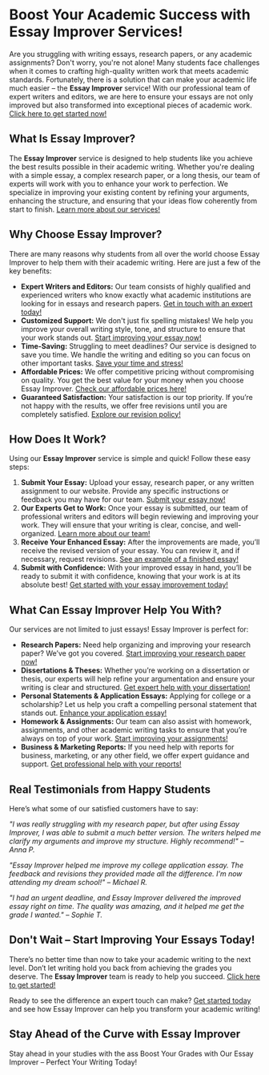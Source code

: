 <h1>Boost Your Academic Success with Essay Improver Services!</h1>

<p>Are you struggling with writing essays, research papers, or any academic assignments? Don't worry, you're not alone! Many students face challenges when it comes to crafting high-quality written work that meets academic standards. Fortunately, there is a solution that can make your academic life much easier – the <strong>Essay Improver</strong> service! With our professional team of expert writers and editors, we are here to ensure your essays are not only improved but also transformed into exceptional pieces of academic work. <a href="https://tinyurl.com/topessay?keyword=essay+improver">Click here to get started now!</a></p>

<h2>What Is Essay Improver?</h2>
<p>The <strong>Essay Improver</strong> service is designed to help students like you achieve the best results possible in their academic writing. Whether you're dealing with a simple essay, a complex research paper, or a long thesis, our team of experts will work with you to enhance your work to perfection. We specialize in improving your existing content by refining your arguments, enhancing the structure, and ensuring that your ideas flow coherently from start to finish. <a href="https://tinyurl.com/topessay?keyword=essay+improver">Learn more about our services!</a></p>

<h2>Why Choose Essay Improver?</h2>
<p>There are many reasons why students from all over the world choose Essay Improver to help them with their academic writing. Here are just a few of the key benefits:</p>

<ul>
  <li><strong>Expert Writers and Editors:</strong> Our team consists of highly qualified and experienced writers who know exactly what academic institutions are looking for in essays and research papers. <a href="https://tinyurl.com/topessay?keyword=essay+improver">Get in touch with an expert today!</a></li>
  <li><strong>Customized Support:</strong> We don't just fix spelling mistakes! We help you improve your overall writing style, tone, and structure to ensure that your work stands out. <a href="https://tinyurl.com/topessay?keyword=essay+improver">Start improving your essay now!</a></li>
  <li><strong>Time-Saving:</strong> Struggling to meet deadlines? Our service is designed to save you time. We handle the writing and editing so you can focus on other important tasks. <a href="https://tinyurl.com/topessay?keyword=essay+improver">Save your time and stress!</a></li>
  <li><strong>Affordable Prices:</strong> We offer competitive pricing without compromising on quality. You get the best value for your money when you choose Essay Improver. <a href="https://tinyurl.com/topessay?keyword=essay+improver">Check our affordable prices here!</a></li>
  <li><strong>Guaranteed Satisfaction:</strong> Your satisfaction is our top priority. If you’re not happy with the results, we offer free revisions until you are completely satisfied. <a href="https://tinyurl.com/topessay?keyword=essay+improver">Explore our revision policy!</a></li>
</ul>

<h2>How Does It Work?</h2>
<p>Using our <strong>Essay Improver</strong> service is simple and quick! Follow these easy steps:</p>

<ol>
  <li><strong>Submit Your Essay:</strong> Upload your essay, research paper, or any written assignment to our website. Provide any specific instructions or feedback you may have for our team. <a href="https://tinyurl.com/topessay?keyword=essay+improver">Submit your essay now!</a></li>
  <li><strong>Our Experts Get to Work:</strong> Once your essay is submitted, our team of professional writers and editors will begin reviewing and improving your work. They will ensure that your writing is clear, concise, and well-organized. <a href="https://tinyurl.com/topessay?keyword=essay+improver">Learn more about our team!</a></li>
  <li><strong>Receive Your Enhanced Essay:</strong> After the improvements are made, you’ll receive the revised version of your essay. You can review it, and if necessary, request revisions. <a href="https://tinyurl.com/topessay?keyword=essay+improver">See an example of a finished essay!</a></li>
  <li><strong>Submit with Confidence:</strong> With your improved essay in hand, you’ll be ready to submit it with confidence, knowing that your work is at its absolute best! <a href="https://tinyurl.com/topessay?keyword=essay+improver">Get started with your essay improvement today!</a></li>
</ol>

<h2>What Can Essay Improver Help You With?</h2>
<p>Our services are not limited to just essays! Essay Improver is perfect for:</p>

<ul>
  <li><strong>Research Papers:</strong> Need help organizing and improving your research paper? We’ve got you covered. <a href="https://tinyurl.com/topessay?keyword=essay+improver">Start improving your research paper now!</a></li>
  <li><strong>Dissertations & Theses:</strong> Whether you’re working on a dissertation or thesis, our experts will help refine your argumentation and ensure your writing is clear and structured. <a href="https://tinyurl.com/topessay?keyword=essay+improver">Get expert help with your dissertation!</a></li>
  <li><strong>Personal Statements & Application Essays:</strong> Applying for college or a scholarship? Let us help you craft a compelling personal statement that stands out. <a href="https://tinyurl.com/topessay?keyword=essay+improver">Enhance your application essay!</a></li>
  <li><strong>Homework & Assignments:</strong> Our team can also assist with homework, assignments, and other academic writing tasks to ensure that you’re always on top of your work. <a href="https://tinyurl.com/topessay?keyword=essay+improver">Start improving your assignments!</a></li>
  <li><strong>Business & Marketing Reports:</strong> If you need help with reports for business, marketing, or any other field, we offer expert guidance and support. <a href="https://tinyurl.com/topessay?keyword=essay+improver">Get professional help with your reports!</a></li>
</ul>

<h2>Real Testimonials from Happy Students</h2>
<p>Here’s what some of our satisfied customers have to say:</p>

<p><em>"I was really struggling with my research paper, but after using Essay Improver, I was able to submit a much better version. The writers helped me clarify my arguments and improve my structure. Highly recommend!" – Anna P.</em></p>

<p><em>"Essay Improver helped me improve my college application essay. The feedback and revisions they provided made all the difference. I’m now attending my dream school!" – Michael R.</em></p>

<p><em>"I had an urgent deadline, and Essay Improver delivered the improved essay right on time. The quality was amazing, and it helped me get the grade I wanted." – Sophie T.</em></p>

<h2>Don't Wait – Start Improving Your Essays Today!</h2>
<p>There’s no better time than now to take your academic writing to the next level. Don’t let writing hold you back from achieving the grades you deserve. The <strong>Essay Improver</strong> team is ready to help you succeed. <a href="https://tinyurl.com/topessay?keyword=essay+improver">Click here to get started!</a></p>

<p>Ready to see the difference an expert touch can make? <a href="https://tinyurl.com/topessay?keyword=essay+improver">Get started today</a> and see how Essay Improver can help you transform your academic writing!</p>

<h2>Stay Ahead of the Curve with Essay Improver</h2>
<p>Stay ahead in your studies with the ass
Boost Your Grades with Our Essay Improver – Perfect Your Writing Today!
